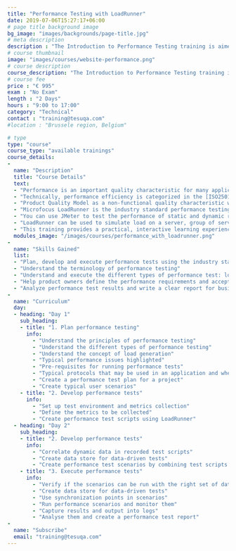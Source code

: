 ```yaml
---
title: "Performance Testing with LoadRunner"
date: 2019-07-06T15:27:17+06:00
# page title background image
bg_image: "images/backgrounds/page-title.jpg"
# meta description
description : "The Introduction to Performance Testing training is aimed at technical testers who want to progress their career into performance testing. In the framework of a standard performance test, it teaches all relevant aspects."
# course thumbnail
image: "images/courses/website-performance.png"
# course description
course_description: "The Introduction to Performance Testing training is aimed at technical testers who want to progress their career into performance testing. In the framework of a standard performance test, it teaches all relevant aspects."
# course fee
price : "€ 995"
exam : "No Exam"
length : "2 Days"
hours : "9:00 to 17:00"
category: "Technical"
contact : "training@tesuqa.com"
#location : "Brussele region, Belgium"

# type
type: "course"
course_type: "available trainings"
course_details:
- 
  name: "Description"
  title: "Course Details"
  text:
  - "Performance is an important quality characteristic for many applications, ranging from web applications to applications running on mobile platforms. Having good performance is an essential part of providing a good user experience."
  - "Technically, performance efficiency is categorized in the [ISO25010](https://iso25000.com/index.php/en/iso-25000-standards/iso-25010)"
  - "Product Quality Model as a non-functional quality characteristic with the three subcharacteristics described below. Proper focus and prioritization depends on the risks assessed and the needs of the various stakeholders. Test results analysis may identify other areas of risk that need to be addressed."
  - "Microfocus LoadRunner is the industry standard performance testing tool. You can use LoadRunner to test the performance of static and dynamic resources."
  - "You can use JMeter to test the performance of static and dynamic resources."
  - "LoadRunner can be used to simulate load on a server, group of servers, network or object to test its strength and analyze overall performance under different load types."
  - "This training provides a practical, interactive learning experience with incremental lessons and labs that build upon one another."
  modules_image: "/images/courses/performance_with_loadrunner.png" 
- 
  name: "Skills Gained"
  list:
  - "Plan, develop and execute performance tests using the industry standard LoadRunner"
  - "Understand the terminology of performance testing"
  - "Understand and execute the different types of performance test: load, spike, stress, endurance"
  - "Help product owners define the performance requirements and acceptance criteria"
  - "Analyze performance test results and write a clear report for business"
- 
  name: "Curriculum"
  day:
  - heading: "Day 1"
    sub_heading: 
    - title: "1. Plan performance testing"
      info:
        - "Understand the principles of performance testing"
        - "Understand the different types of performance testing"
        - "Understand the concept of load generation"
        - "Typical performance issues highlighted"
        - "Pre-requisites for running performance tests"
        - "Typical protocols that may be used in an application and where they fit in the OSI stack"
        - "Create a performance test plan for a project"
        - "Create typical user scenarios" 
    - title: "2. Develop performance tests"
      info:
        - "Set up test environment and metrics collection" 
        - "Define the metrics to be collected" 
        - "Create performance test scripts using LoadRunner" 
  - heading: "Day 2"
    sub_heading: 
    - title: "2. Develop performance tests"
      info:
        - "Correlate dynamic data in recorded test scripts" 
        - "Create data store for data-driven tests"
        - "Create performance test scenarios by combining test scripts to model specific set of users"
    - title: "3. Execute performance tests"
      info:
        - "Verify if the scenarios can be run with the right set of data" 
        - "Create data store for data-driven tests"
        - "Use synchronization points in scenarios"
        - "Run performance scenarios and monitor them"
        - "Capture results and output into logs"
        - "Analyse them and create a performance test report"
-
  name: "Subscribe"
  email: "training@tesuqa.com"
---
```

